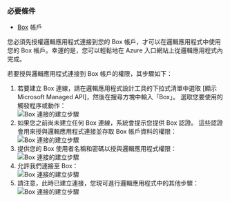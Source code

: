 ### <a name="prerequisites"></a>必要條件
* [Box](http://box.com) 帳戶  

您必須先授權邏輯應用程式連接到您的 Box 帳戶，才可以在邏輯應用程式中使用您的 Box 帳戶。幸運的是，您可以輕鬆地在 Azure 入口網站上從邏輯應用程式內完成。  

若要授與邏輯應用程式連接到 Box 帳戶的權限，其步驟如下：  

1. 若要建立 Box 連線，請在邏輯應用程式設計工具的下拉式清單中選取 [顯示 Microsoft Managed API]，然後在搜尋方塊中輸入「Box」。 選取您要使用的觸發程序或動作：  
   ![Box 連接的建立步驟](./media/connectors-create-api-box/box-1.png)  
2. 如果您之前尚未建立任何 Box 連線，系統會提示您提供 Box 認證。 這些認證會用來授與邏輯應用程式連接並存取 Box 帳戶資料的權限：  
   ![Box 連接的建立步驟](./media/connectors-create-api-box/box-2.png)  
3. 提供您的 Box 使用者名稱和密碼以授與邏輯應用程式權限：  
   ![Box 連接的建立步驟](./media/connectors-create-api-box/box-3.png)  
4. 允許我們連接至 Box：  
   ![Box 連接的建立步驟](./media/connectors-create-api-box/box-4.png)  
5. 請注意，此時已建立連接，您現可進行邏輯應用程式中的其他步驟：  
   ![Box 連接的建立步驟](./media/connectors-create-api-box/box-5.png)  

